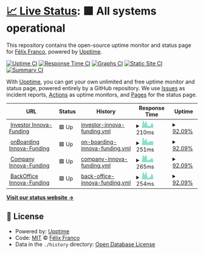 # [📈 Live Status](https://devalfe.github.io/uptimeinnova): <!--live status--> **🟩 All systems operational**

This repository contains the open-source uptime monitor and status page for [Félix Franco](https://devalfe.github.io/uptimeinnova), powered by [Upptime](https://github.com/upptime/upptime).

[![Uptime CI](https://github.com/devalfe/uptimeinnova/workflows/Uptime%20CI/badge.svg)](https://github.com/devalfe/uptimeinnova/actions?query=workflow%3A%22Uptime+CI%22)
[![Response Time CI](https://github.com/devalfe/uptimeinnova/workflows/Response%20Time%20CI/badge.svg)](https://github.com/devalfe/uptimeinnova/actions?query=workflow%3A%22Response+Time+CI%22)
[![Graphs CI](https://github.com/devalfe/uptimeinnova/workflows/Graphs%20CI/badge.svg)](https://github.com/devalfe/uptimeinnova/actions?query=workflow%3A%22Graphs+CI%22)
[![Static Site CI](https://github.com/devalfe/uptimeinnova/workflows/Static%20Site%20CI/badge.svg)](https://github.com/devalfe/uptimeinnova/actions?query=workflow%3A%22Static+Site+CI%22)
[![Summary CI](https://github.com/devalfe/uptimeinnova/workflows/Summary%20CI/badge.svg)](https://github.com/devalfe/uptimeinnova/actions?query=workflow%3A%22Summary+CI%22)

With [Upptime](https://upptime.js.org), you can get your own unlimited and free uptime monitor and status page, powered entirely by a GitHub repository. We use [Issues](https://github.com/devalfe/uptimeinnova/issues) as incident reports, [Actions](https://github.com/devalfe/uptimeinnova/actions) as uptime monitors, and [Pages](https://devalfe.github.io/uptimeinnova) for the status page.

<!--start: status pages-->
<!-- This summary is generated by Upptime (https://github.com/upptime/upptime) -->
<!-- Do not edit this manually, your changes will be overwritten -->
<!-- prettier-ignore -->
| URL | Status | History | Response Time | Uptime |
| --- | ------ | ------- | ------------- | ------ |
| <img alt="" src="https://favicons.githubusercontent.com/investor.innova-funding.com" height="13"> [Investor Innova-Funding](https://investor.innova-funding.com/) | 🟩 Up | [investor-innova-funding.yml](https://github.com/devalfe/uptimeinnova/commits/HEAD/history/investor-innova-funding.yml) | <details><summary><img alt="Response time graph" src="./graphs/investor-innova-funding/response-time-week.png" height="20"> 210ms</summary><br><a href="https://devalfe.github.io/uptimeinnova/history/investor-innova-funding"><img alt="Response time 235" src="https://img.shields.io/endpoint?url=https%3A%2F%2Fraw.githubusercontent.com%2Fdevalfe%2Fuptimeinnova%2FHEAD%2Fapi%2Finvestor-innova-funding%2Fresponse-time.json"></a><br><a href="https://devalfe.github.io/uptimeinnova/history/investor-innova-funding"><img alt="24-hour response time 369" src="https://img.shields.io/endpoint?url=https%3A%2F%2Fraw.githubusercontent.com%2Fdevalfe%2Fuptimeinnova%2FHEAD%2Fapi%2Finvestor-innova-funding%2Fresponse-time-day.json"></a><br><a href="https://devalfe.github.io/uptimeinnova/history/investor-innova-funding"><img alt="7-day response time 210" src="https://img.shields.io/endpoint?url=https%3A%2F%2Fraw.githubusercontent.com%2Fdevalfe%2Fuptimeinnova%2FHEAD%2Fapi%2Finvestor-innova-funding%2Fresponse-time-week.json"></a><br><a href="https://devalfe.github.io/uptimeinnova/history/investor-innova-funding"><img alt="30-day response time 259" src="https://img.shields.io/endpoint?url=https%3A%2F%2Fraw.githubusercontent.com%2Fdevalfe%2Fuptimeinnova%2FHEAD%2Fapi%2Finvestor-innova-funding%2Fresponse-time-month.json"></a><br><a href="https://devalfe.github.io/uptimeinnova/history/investor-innova-funding"><img alt="1-year response time 235" src="https://img.shields.io/endpoint?url=https%3A%2F%2Fraw.githubusercontent.com%2Fdevalfe%2Fuptimeinnova%2FHEAD%2Fapi%2Finvestor-innova-funding%2Fresponse-time-year.json"></a></details> | <details><summary><a href="https://devalfe.github.io/uptimeinnova/history/investor-innova-funding">92.09%</a></summary><a href="https://devalfe.github.io/uptimeinnova/history/investor-innova-funding"><img alt="All-time uptime 99.46%" src="https://img.shields.io/endpoint?url=https%3A%2F%2Fraw.githubusercontent.com%2Fdevalfe%2Fuptimeinnova%2FHEAD%2Fapi%2Finvestor-innova-funding%2Fuptime.json"></a><br><a href="https://devalfe.github.io/uptimeinnova/history/investor-innova-funding"><img alt="24-hour uptime 100.00%" src="https://img.shields.io/endpoint?url=https%3A%2F%2Fraw.githubusercontent.com%2Fdevalfe%2Fuptimeinnova%2FHEAD%2Fapi%2Finvestor-innova-funding%2Fuptime-day.json"></a><br><a href="https://devalfe.github.io/uptimeinnova/history/investor-innova-funding"><img alt="7-day uptime 92.09%" src="https://img.shields.io/endpoint?url=https%3A%2F%2Fraw.githubusercontent.com%2Fdevalfe%2Fuptimeinnova%2FHEAD%2Fapi%2Finvestor-innova-funding%2Fuptime-week.json"></a><br><a href="https://devalfe.github.io/uptimeinnova/history/investor-innova-funding"><img alt="30-day uptime 98.18%" src="https://img.shields.io/endpoint?url=https%3A%2F%2Fraw.githubusercontent.com%2Fdevalfe%2Fuptimeinnova%2FHEAD%2Fapi%2Finvestor-innova-funding%2Fuptime-month.json"></a><br><a href="https://devalfe.github.io/uptimeinnova/history/investor-innova-funding"><img alt="1-year uptime 99.46%" src="https://img.shields.io/endpoint?url=https%3A%2F%2Fraw.githubusercontent.com%2Fdevalfe%2Fuptimeinnova%2FHEAD%2Fapi%2Finvestor-innova-funding%2Fuptime-year.json"></a></details>
| <img alt="" src="https://favicons.githubusercontent.com/onboarding.innova-funding.com" height="13"> [onBoarding Innova-Funding](https://onboarding.innova-funding.com/) | 🟩 Up | [on-boarding-innova-funding.yml](https://github.com/devalfe/uptimeinnova/commits/HEAD/history/on-boarding-innova-funding.yml) | <details><summary><img alt="Response time graph" src="./graphs/on-boarding-innova-funding/response-time-week.png" height="20"> 251ms</summary><br><a href="https://devalfe.github.io/uptimeinnova/history/on-boarding-innova-funding"><img alt="Response time 268" src="https://img.shields.io/endpoint?url=https%3A%2F%2Fraw.githubusercontent.com%2Fdevalfe%2Fuptimeinnova%2FHEAD%2Fapi%2Fon-boarding-innova-funding%2Fresponse-time.json"></a><br><a href="https://devalfe.github.io/uptimeinnova/history/on-boarding-innova-funding"><img alt="24-hour response time 387" src="https://img.shields.io/endpoint?url=https%3A%2F%2Fraw.githubusercontent.com%2Fdevalfe%2Fuptimeinnova%2FHEAD%2Fapi%2Fon-boarding-innova-funding%2Fresponse-time-day.json"></a><br><a href="https://devalfe.github.io/uptimeinnova/history/on-boarding-innova-funding"><img alt="7-day response time 251" src="https://img.shields.io/endpoint?url=https%3A%2F%2Fraw.githubusercontent.com%2Fdevalfe%2Fuptimeinnova%2FHEAD%2Fapi%2Fon-boarding-innova-funding%2Fresponse-time-week.json"></a><br><a href="https://devalfe.github.io/uptimeinnova/history/on-boarding-innova-funding"><img alt="30-day response time 301" src="https://img.shields.io/endpoint?url=https%3A%2F%2Fraw.githubusercontent.com%2Fdevalfe%2Fuptimeinnova%2FHEAD%2Fapi%2Fon-boarding-innova-funding%2Fresponse-time-month.json"></a><br><a href="https://devalfe.github.io/uptimeinnova/history/on-boarding-innova-funding"><img alt="1-year response time 268" src="https://img.shields.io/endpoint?url=https%3A%2F%2Fraw.githubusercontent.com%2Fdevalfe%2Fuptimeinnova%2FHEAD%2Fapi%2Fon-boarding-innova-funding%2Fresponse-time-year.json"></a></details> | <details><summary><a href="https://devalfe.github.io/uptimeinnova/history/on-boarding-innova-funding">92.09%</a></summary><a href="https://devalfe.github.io/uptimeinnova/history/on-boarding-innova-funding"><img alt="All-time uptime 99.46%" src="https://img.shields.io/endpoint?url=https%3A%2F%2Fraw.githubusercontent.com%2Fdevalfe%2Fuptimeinnova%2FHEAD%2Fapi%2Fon-boarding-innova-funding%2Fuptime.json"></a><br><a href="https://devalfe.github.io/uptimeinnova/history/on-boarding-innova-funding"><img alt="24-hour uptime 100.00%" src="https://img.shields.io/endpoint?url=https%3A%2F%2Fraw.githubusercontent.com%2Fdevalfe%2Fuptimeinnova%2FHEAD%2Fapi%2Fon-boarding-innova-funding%2Fuptime-day.json"></a><br><a href="https://devalfe.github.io/uptimeinnova/history/on-boarding-innova-funding"><img alt="7-day uptime 92.09%" src="https://img.shields.io/endpoint?url=https%3A%2F%2Fraw.githubusercontent.com%2Fdevalfe%2Fuptimeinnova%2FHEAD%2Fapi%2Fon-boarding-innova-funding%2Fuptime-week.json"></a><br><a href="https://devalfe.github.io/uptimeinnova/history/on-boarding-innova-funding"><img alt="30-day uptime 98.18%" src="https://img.shields.io/endpoint?url=https%3A%2F%2Fraw.githubusercontent.com%2Fdevalfe%2Fuptimeinnova%2FHEAD%2Fapi%2Fon-boarding-innova-funding%2Fuptime-month.json"></a><br><a href="https://devalfe.github.io/uptimeinnova/history/on-boarding-innova-funding"><img alt="1-year uptime 99.46%" src="https://img.shields.io/endpoint?url=https%3A%2F%2Fraw.githubusercontent.com%2Fdevalfe%2Fuptimeinnova%2FHEAD%2Fapi%2Fon-boarding-innova-funding%2Fuptime-year.json"></a></details>
| <img alt="" src="https://favicons.githubusercontent.com/company.innova-funding.com" height="13"> [Company Innova-Funding](http://company.innova-funding.com/) | 🟩 Up | [company-innova-funding.yml](https://github.com/devalfe/uptimeinnova/commits/HEAD/history/company-innova-funding.yml) | <details><summary><img alt="Response time graph" src="./graphs/company-innova-funding/response-time-week.png" height="20"> 265ms</summary><br><a href="https://devalfe.github.io/uptimeinnova/history/company-innova-funding"><img alt="Response time 273" src="https://img.shields.io/endpoint?url=https%3A%2F%2Fraw.githubusercontent.com%2Fdevalfe%2Fuptimeinnova%2FHEAD%2Fapi%2Fcompany-innova-funding%2Fresponse-time.json"></a><br><a href="https://devalfe.github.io/uptimeinnova/history/company-innova-funding"><img alt="24-hour response time 499" src="https://img.shields.io/endpoint?url=https%3A%2F%2Fraw.githubusercontent.com%2Fdevalfe%2Fuptimeinnova%2FHEAD%2Fapi%2Fcompany-innova-funding%2Fresponse-time-day.json"></a><br><a href="https://devalfe.github.io/uptimeinnova/history/company-innova-funding"><img alt="7-day response time 265" src="https://img.shields.io/endpoint?url=https%3A%2F%2Fraw.githubusercontent.com%2Fdevalfe%2Fuptimeinnova%2FHEAD%2Fapi%2Fcompany-innova-funding%2Fresponse-time-week.json"></a><br><a href="https://devalfe.github.io/uptimeinnova/history/company-innova-funding"><img alt="30-day response time 282" src="https://img.shields.io/endpoint?url=https%3A%2F%2Fraw.githubusercontent.com%2Fdevalfe%2Fuptimeinnova%2FHEAD%2Fapi%2Fcompany-innova-funding%2Fresponse-time-month.json"></a><br><a href="https://devalfe.github.io/uptimeinnova/history/company-innova-funding"><img alt="1-year response time 273" src="https://img.shields.io/endpoint?url=https%3A%2F%2Fraw.githubusercontent.com%2Fdevalfe%2Fuptimeinnova%2FHEAD%2Fapi%2Fcompany-innova-funding%2Fresponse-time-year.json"></a></details> | <details><summary><a href="https://devalfe.github.io/uptimeinnova/history/company-innova-funding">92.09%</a></summary><a href="https://devalfe.github.io/uptimeinnova/history/company-innova-funding"><img alt="All-time uptime 99.46%" src="https://img.shields.io/endpoint?url=https%3A%2F%2Fraw.githubusercontent.com%2Fdevalfe%2Fuptimeinnova%2FHEAD%2Fapi%2Fcompany-innova-funding%2Fuptime.json"></a><br><a href="https://devalfe.github.io/uptimeinnova/history/company-innova-funding"><img alt="24-hour uptime 100.00%" src="https://img.shields.io/endpoint?url=https%3A%2F%2Fraw.githubusercontent.com%2Fdevalfe%2Fuptimeinnova%2FHEAD%2Fapi%2Fcompany-innova-funding%2Fuptime-day.json"></a><br><a href="https://devalfe.github.io/uptimeinnova/history/company-innova-funding"><img alt="7-day uptime 92.09%" src="https://img.shields.io/endpoint?url=https%3A%2F%2Fraw.githubusercontent.com%2Fdevalfe%2Fuptimeinnova%2FHEAD%2Fapi%2Fcompany-innova-funding%2Fuptime-week.json"></a><br><a href="https://devalfe.github.io/uptimeinnova/history/company-innova-funding"><img alt="30-day uptime 98.18%" src="https://img.shields.io/endpoint?url=https%3A%2F%2Fraw.githubusercontent.com%2Fdevalfe%2Fuptimeinnova%2FHEAD%2Fapi%2Fcompany-innova-funding%2Fuptime-month.json"></a><br><a href="https://devalfe.github.io/uptimeinnova/history/company-innova-funding"><img alt="1-year uptime 99.46%" src="https://img.shields.io/endpoint?url=https%3A%2F%2Fraw.githubusercontent.com%2Fdevalfe%2Fuptimeinnova%2FHEAD%2Fapi%2Fcompany-innova-funding%2Fuptime-year.json"></a></details>
| <img alt="" src="https://favicons.githubusercontent.com/backoffice.innova-funding.com" height="13"> [BackOffice Innova-Funding](http://backoffice.innova-funding.com/) | 🟩 Up | [back-office-innova-funding.yml](https://github.com/devalfe/uptimeinnova/commits/HEAD/history/back-office-innova-funding.yml) | <details><summary><img alt="Response time graph" src="./graphs/back-office-innova-funding/response-time-week.png" height="20"> 254ms</summary><br><a href="https://devalfe.github.io/uptimeinnova/history/back-office-innova-funding"><img alt="Response time 273" src="https://img.shields.io/endpoint?url=https%3A%2F%2Fraw.githubusercontent.com%2Fdevalfe%2Fuptimeinnova%2FHEAD%2Fapi%2Fback-office-innova-funding%2Fresponse-time.json"></a><br><a href="https://devalfe.github.io/uptimeinnova/history/back-office-innova-funding"><img alt="24-hour response time 429" src="https://img.shields.io/endpoint?url=https%3A%2F%2Fraw.githubusercontent.com%2Fdevalfe%2Fuptimeinnova%2FHEAD%2Fapi%2Fback-office-innova-funding%2Fresponse-time-day.json"></a><br><a href="https://devalfe.github.io/uptimeinnova/history/back-office-innova-funding"><img alt="7-day response time 254" src="https://img.shields.io/endpoint?url=https%3A%2F%2Fraw.githubusercontent.com%2Fdevalfe%2Fuptimeinnova%2FHEAD%2Fapi%2Fback-office-innova-funding%2Fresponse-time-week.json"></a><br><a href="https://devalfe.github.io/uptimeinnova/history/back-office-innova-funding"><img alt="30-day response time 278" src="https://img.shields.io/endpoint?url=https%3A%2F%2Fraw.githubusercontent.com%2Fdevalfe%2Fuptimeinnova%2FHEAD%2Fapi%2Fback-office-innova-funding%2Fresponse-time-month.json"></a><br><a href="https://devalfe.github.io/uptimeinnova/history/back-office-innova-funding"><img alt="1-year response time 273" src="https://img.shields.io/endpoint?url=https%3A%2F%2Fraw.githubusercontent.com%2Fdevalfe%2Fuptimeinnova%2FHEAD%2Fapi%2Fback-office-innova-funding%2Fresponse-time-year.json"></a></details> | <details><summary><a href="https://devalfe.github.io/uptimeinnova/history/back-office-innova-funding">92.09%</a></summary><a href="https://devalfe.github.io/uptimeinnova/history/back-office-innova-funding"><img alt="All-time uptime 99.46%" src="https://img.shields.io/endpoint?url=https%3A%2F%2Fraw.githubusercontent.com%2Fdevalfe%2Fuptimeinnova%2FHEAD%2Fapi%2Fback-office-innova-funding%2Fuptime.json"></a><br><a href="https://devalfe.github.io/uptimeinnova/history/back-office-innova-funding"><img alt="24-hour uptime 100.00%" src="https://img.shields.io/endpoint?url=https%3A%2F%2Fraw.githubusercontent.com%2Fdevalfe%2Fuptimeinnova%2FHEAD%2Fapi%2Fback-office-innova-funding%2Fuptime-day.json"></a><br><a href="https://devalfe.github.io/uptimeinnova/history/back-office-innova-funding"><img alt="7-day uptime 92.09%" src="https://img.shields.io/endpoint?url=https%3A%2F%2Fraw.githubusercontent.com%2Fdevalfe%2Fuptimeinnova%2FHEAD%2Fapi%2Fback-office-innova-funding%2Fuptime-week.json"></a><br><a href="https://devalfe.github.io/uptimeinnova/history/back-office-innova-funding"><img alt="30-day uptime 98.18%" src="https://img.shields.io/endpoint?url=https%3A%2F%2Fraw.githubusercontent.com%2Fdevalfe%2Fuptimeinnova%2FHEAD%2Fapi%2Fback-office-innova-funding%2Fuptime-month.json"></a><br><a href="https://devalfe.github.io/uptimeinnova/history/back-office-innova-funding"><img alt="1-year uptime 99.46%" src="https://img.shields.io/endpoint?url=https%3A%2F%2Fraw.githubusercontent.com%2Fdevalfe%2Fuptimeinnova%2FHEAD%2Fapi%2Fback-office-innova-funding%2Fuptime-year.json"></a></details>

<!--end: status pages-->

[**Visit our status website →**](https://devalfe.github.io/uptimeinnova)

## 📄 License

- Powered by: [Upptime](https://github.com/upptime/upptime)
- Code: [MIT](./LICENSE) © [Félix Franco](https://devalfe.github.io/uptimeinnova)
- Data in the `./history` directory: [Open Database License](https://opendatacommons.org/licenses/odbl/1-0/)
